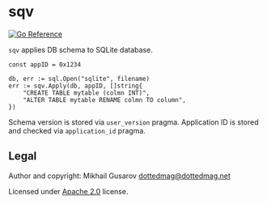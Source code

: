 # sqv
[![Go Reference](https://pkg.go.dev/badge/github.com/dottedmag/sqv.svg)](https://pkg.go.dev/github.com/dottedmag/sqv)

`sqv` applies DB schema to SQLite database.

	const appID = 0x1234

	db, err := sql.Open("sqlite", filename)
	err := sqv.Apply(db, appID, []string{
		"CREATE TABLE mytable (colmn INT)",
		"ALTER TABLE mytable RENAME colmn TO column",
	})

Schema version is stored via `user_version` pragma. Application ID is stored and checked via `application_id` pragma.

## Legal

Author and copyright: Mikhail Gusarov <dottedmag@dottedmag.net>

Licensed under [Apache 2.0](LICENSE) license.
